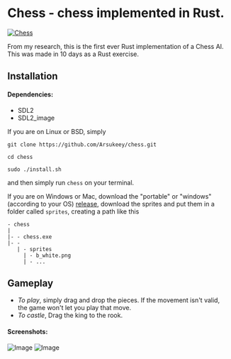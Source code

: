 # Chess - chess implemented in Rust.

[![Chess](https://img.shields.io/badge/Chess-v0.3.0-green.svg)]()

From my research, this is the first ever Rust implementation of a Chess AI. This was made in 10 days as a Rust exercise.

## Installation
#### Dependencies:
- SDL2
- SDL2_image

If you are on Linux or BSD, simply
```
git clone https://github.com/Arsukeey/chess.git

cd chess

sudo ./install.sh
```
and then simply run `chess` on your terminal.

If you are on Windows or Mac, 
download the "portable" or "windows" (according to your OS) [release](https://github.com/Arsukeey/chess/releases), download the sprites and put them in a folder called `sprites`, creating a path like this
```
- chess
|
|- - chess.exe
|- -
   | - sprites
     | - b_white.png
     | - ...
```

## Gameplay
- *To play*, simply drag and drop the pieces. If the movement isn't valid, the game won't let you play that move.
- *To castle*, Drag the king to the rook.

#### Screenshots:
![Image](https://imgur.com/BThE07k.png)
![Image](https://imgur.com/kOuPjfU.png)
